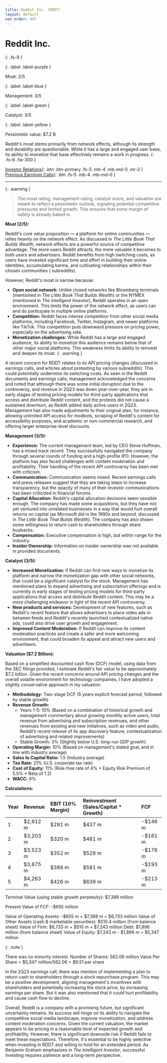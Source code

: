 ```yaml
---
title: Reddit Inc. (RDDT)
layout: default
nav_order: 447
---
```


# Reddit Inc.
{: .fs-9 }

{: .label .label-purple }

Moat: 2/5

{: .label .label-blue }

Management: 3/5

{: .label .label-green }

Catalyst: 3/5

{: .label .label-yellow }

Pessimistic value: $7.2 B

Reddit's moat stems primarily from network effects, although its strength and durability are questionable. While it has a large and engaged user base, its ability to monetize that base effectively remains a work in progress.
{: .fs-6 .fw-300 }

[Investor Relations](https://www.google.com/search?q=RDDT+investor+relations){: .btn .btn-primary .fs-5 .mb-4 .mb-md-0 .mr-2 }
[Previous Earnings Calls](https://discountingcashflows.com/company/RDDT/transcripts/){: .btn .fs-5 .mb-4 .mb-md-0 }

---

{: .warning } 
>The moat rating, management rating, catalyst score, and valuation are meant to reflect a pessimistic outlook, signaling potential competitive pressures and limited growth. This ensures that some margin of safety is already baked in.


**Moat (2/5):**

Reddit's core value proposition — a platform for online communities — relies heavily on the network effect. As discussed in *The Little Book That Builds Wealth*, network effects are a powerful source of competitive advantage. The more users Reddit attracts, the more valuable it becomes to both users and advertisers.  Reddit benefits from high switching costs, as users have invested significant time and effort in building their online identities, accumulating karma, and cultivating relationships within their chosen communities ( subreddits).

However, Reddit's moat is narrow because:

* **Open social network:**  Unlike closed networks like Bloomberg terminals (mentioned in *The Little Book That Builds Wealth*) or the NYMEX (mentioned in *The Intelligent Investor*), Reddit operates in an open environment.  This limits the power of the network effect, as users can and do participate in multiple online platforms. 
* **Competition:**  Reddit faces intense competition from other social media platforms, including Facebook, Twitter, Instagram, and newer platforms like TikTok. This competition puts downward pressure on pricing power, especially on the advertising side.
* **Monetization challenges:** While Reddit has a large and engaged audience, its ability to monetize this audience remains below that of other major social platforms. This weakness limits its ability to reinvest and deepen its moat.
{: .warning }

A recent concern for RDDT relates to its API pricing changes (discussed in earnings calls, and articles about protesting by various subreddits). This could potentially undermine its switching costs. As seen in the Reddit documents and earnings calls, management acknowledged the concerns and noted that although there was some initial disruption due to the controversy, and revenue in 2Q23 was down year-over-year, they are in early stages of testing pricing models for third-party applications that access and distribute Reddit content, and the protests did not cause a sustained downturn, as Reddit added daily active users in 2Q23. Management has also made adjustments to their original plan, for instance, allowing unlimited API access for modbots, scraping of Reddit's content for accessibility purposes, and academic or non-commercial research, and offering larger enterprise-level discounts.
 

**Management (3/5):**

* **Experience:** The current management team, led by CEO Steve Huffman, has a mixed track record. They successfully navigated the company through several rounds of funding and a high-profile IPO. However, the platform has also faced challenges with content moderation and profitability. Their handling of the recent API controversy has been met with criticism.
* **Communication:** Communication seems mixed. Recent earnings calls and press releases suggest that they are taking steps to increase transparency, but the opacity of many of their investor communications has been criticized in financial forums.
* **Capital Allocation:**  Reddit's capital allocation decisions seem sensible enough. The company has made some acquisitions, but they have not yet ventured into unrelated businesses in a way that would hurt overall returns on capital (as Microsoft did in the 1990s and beyond, discussed in *The Little Book That Builds Wealth*). The company has also shown some willingness to return cash to shareholders through share buybacks. 
* **Compensation:**  Executive compensation is high, but within range for the industry. 
* **Insider Ownership:**  Information on insider ownership was not available in provided documents.

**Catalyst (3/5):**

* **Increased Monetization:**  If Reddit can find new ways to monetize its platform and narrow the monetization gap with other social networks, that could be a significant catalyst for the stock. Management has mentioned plans to expand advertising and subscription offerings and is currently in early stages of testing pricing models for third-party applications that access and distribute Reddit content. This may be a more challenging endeavor in light of the recent API controversy.
* **New products and services:** Development of new features, such as Reddit's recent feature that allows advertisers to place video ads in between feeds and Reddit's recently launched contextualized native ads, could also drive user growth and engagement.
* **Improved Content Moderation:**  If Reddit can improve its content moderation practices and create a safer and more welcoming environment, that could broaden its appeal and attract new users and advertisers.

**Valuation ($7.2 Billion):**

Based on a simplified discounted cash flow (DCF) model, using data from the SEC filings provided, I estimate Reddit's fair value to be approximately $7.2 billion. Given the recent concerns around API pricing changes and the overall volatile environment for technology companies, I have adopted a slightly conservative approach in my valuation.

* **Methodology:** Two-stage DCF (5 years explicit forecast period, followed by stable growth)
* **Revenue Growth:**
    * Years 1-5: 10% (Based on a combination of historical growth and management commentary about growing monthly active users, total revenue from advertising and subscription revenues, and other revenues from existing and new initiatives, such as video and audio, Reddit’s recent release of its app discovery feature, contextualization of advertising and related improvements)
    * Stable Growth: 3% (Slightly below U.S. long-run GDP growth)
* **Operating Margin:** 10% (Based on management's stated goal, and in line with industry average)
* **Sales to Capital Ratio:** 1.5 (Industry average)
* **Tax Rate:** 21% (U.S. corporate tax rate)
* **Cost of Equity:** 11% (Risk-free rate of 4% + Equity Risk Premium of 5.5% * Beta of 1.2)
* **WACC:** 9%

**Calculations:**

| Year | Revenue   | EBIT (10% Margin) | Reinvestment (Sales/Capital * Growth) | FCF       |
| :-- | :-------- | :--------------- | :-------------------------------- | :-------- |
| 1   | $2,912 m  | $291 m            | $437 m                              | -$146 m   |
| 2   | $3,203 m  | $320 m            | $481 m                              | -$161 m   |
| 3   | $3,523 m  | $352 m            | $528 m                              | -$176 m   |
| 4   | $3,875 m  | $388 m            | $581 m                              | -$193 m   |
| 5   | $4,263 m  | $426 m            | $639 m                              | -$213 m   |

Terminal Value (using stable growth perpetuity): $7,388 million

Present Value of FCF: -$655 million

Value of Operating Assets: -$655 m + $7,388 m = $6,733 million
Value of Other Assets (cash & marketable securities): $510.4 million (from balance sheet)
Value of Firm: $6,733 m + $510 m = $7,243 million
Debt: $1,896 million (from balance sheet)
Value of Equity: $7,243 m - $1,896 m = $5,347 million

{: .note }

There was no minority interest. 
Number of Shares: 562.06 million
Value Per Share = $5,347 million/562.06 = $9.51 per share

In the 2Q23 earnings call, there was mention of implementing a plan to return cash to shareholders through a stock repurchase program. This may be a positive development, aligning management's incentives with shareholders and potentially increasing the stock price, by increasing earnings per share. But it was also mentioned that it could hurt profitability and cause cash flow to decline.

Overall, Reddit is a company with a promising future, but significant uncertainty remains.  Its success will hinge on its ability to navigate the competitive social media landscape, improve monetization, and address content moderation concerns. Given the current valuation, the market appears to be pricing in a reasonable level of expected growth and profitability. However, there is significant downside risk if Reddit fails to meet these expectations. Therefore, it's essential to be highly selective when investing in RDDT and willing to hold for an extended period.  As Benjamin Graham emphasizes in *The Intelligent Investor*, successful investing requires patience and a long-term perspective.
